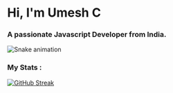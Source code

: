 <h1 align="left">Hi, I'm Umesh C</h1>
<h3 align="left">A passionate Javascript Developer from India.</h3>
<div align='left'> 
<img src="https://raw.githubusercontent.com/theUmeshC/theUmeshC/output/snake.svg" alt="Snake animation" />
</div>

### My Stats :

[![GitHub Streak](http://github-readme-streak-stats.herokuapp.com?user=theUmeshC&theme=tokyonight)](https://git.io/streak-stats)
